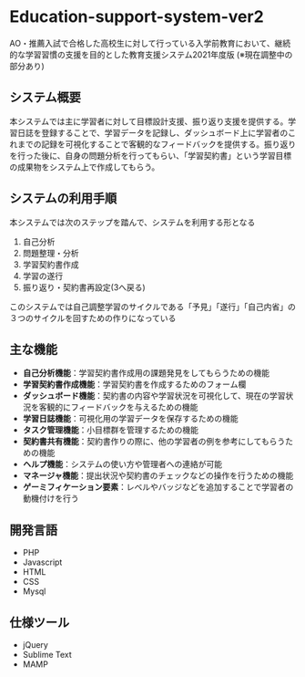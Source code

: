 # Education-support-system-ver2
AO・推薦入試で合格した高校生に対して行っている入学前教育において、継続的な学習習慣の支援を目的とした教育支援システム2021年度版
(※現在調整中の部分あり)

## システム概要
本システムでは主に学習者に対して目標設計支援、振り返り支援を提供する。学習日誌を登録することで、学習データを記録し、ダッシュボード上に学習者のこれまでの記録を可視化することで客観的なフィードバックを提供する。振り返りを行った後に、自身の問題分析を行ってもらい、「学習契約書」という学習目標の成果物をシステム上で作成してもらう。

## システムの利用手順
本システムでは次のステップを踏んで、システムを利用する形となる
1. 自己分析
2. 問題整理・分析
3. 学習契約書作成
4. 学習の遂行
5. 振り返り・契約書再設定(3へ戻る)

このシステムでは自己調整学習のサイクルである「予見」「遂行」「自己内省」の３つのサイクルを回すための作りになっている

## 主な機能
* **自己分析機能**：学習契約書作成用の課題発見をしてもらうための機能
* **学習契約書作成機能**：学習契約書を作成するためのフォーム欄
* **ダッシュボード機能**：契約書の内容や学習状況を可視化して、現在の学習状況を客観的にフィードバックを与えるための機能
* **学習日誌機能**：可視化用の学習データを保存するための機能
* **タスク管理機能**：小目標群を管理するための機能
* **契約書共有機能**：契約書作りの際に、他の学習者の例を参考にしてもらうための機能
* **ヘルプ機能**：システムの使い方や管理者への連絡が可能
* **マネージャ機能**：提出状況や契約書のチェックなどの操作を行うための機能
* **ゲーミフィケーション要素**：レベルやバッジなどを追加することで学習者の動機付けを行う

## 開発言語
* PHP
* Javascript
* HTML
* CSS
* Mysql

## 仕様ツール
* jQuery
* Sublime Text
* MAMP